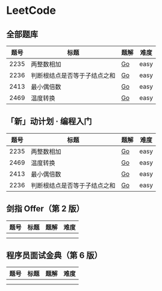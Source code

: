 # LeetCode

## 全部题库

| 题号   | 标题             | 题解                                                | 难度   |
|------|----------------|---------------------------------------------------|------|
| 2235 | 两整数相加          | [Go](./leetcode/2235:Add-Two-Integers)            | easy |
| 2236 | 判断根结点是否等于子结点之和 | [Go](./leetcode/2236.Root-Equals-Sum-of-Children) | easy |
| 2413 | 最小偶倍数          | [Go](./leetcode/2413.Smallest-Even-Multiple)      | easy |
| 2469 | 温度转换           | [Go](./leetcode/2469:Convert-the-Temperature)     | easy |

## 「新」动计划 · 编程入门

| 题号   | 标题             | 题解                                                | 难度   |
|------|----------------|---------------------------------------------------|------|
| 2235 | 两整数相加          | [Go](./leetcode/2235.Add-Two-Integers)            | easy |
| 2469 | 温度转换           | [Go](./leetcode/2469.Convert-the-Temperature)     | easy |
| 2413 | 最小偶倍数          | [Go](./leetcode/2413.Smallest-Even-Multiple)      | easy |
| 2236 | 判断根结点是否等于子结点之和 | [Go](./leetcode/2236.Root-Equals-Sum-of-Children) | easy |

## 剑指 Offer（第 2 版）

| 题号 | 标题 | 题解 | 难度 |
|----|----|----|----|
|    |    |    |    |
|    |    |    |    |

## 程序员面试金典（第 6 版）

| 题号 | 标题 | 题解 | 难度 |
|----|----|----|----|
|    |    |    |    |
|    |    |    |    |